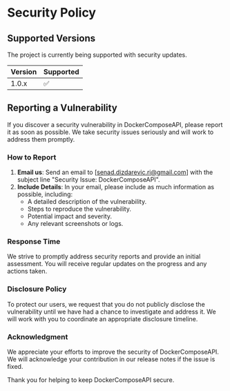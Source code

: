 # Security Policy

## Supported Versions

The project is currently being supported with security updates.

| Version | Supported          |
| ------- | ------------------ |
| 1.0.x   | :white_check_mark: |

## Reporting a Vulnerability

If you discover a security vulnerability in DockerComposeAPI, please report it as soon as possible. We take security issues seriously and will work to address them promptly.

### How to Report

1. **Email us**: Send an email to [senad.dizdarevic.ri@gmail.com] with the subject line "Security Issue: DockerComposeAPI".
2. **Include Details**: In your email, please include as much information as possible, including:
    - A detailed description of the vulnerability.
    - Steps to reproduce the vulnerability.
    - Potential impact and severity.
    - Any relevant screenshots or logs.

### Response Time

We strive to promptly address security reports and provide an initial assessment. You will receive regular updates on the progress and any actions taken.

### Disclosure Policy

To protect our users, we request that you do not publicly disclose the vulnerability until we have had a chance to investigate and address it. We will work with you to coordinate an appropriate disclosure timeline.

### Acknowledgment

We appreciate your efforts to improve the security of DockerComposeAPI. We will acknowledge your contribution in our release notes if the issue is fixed.


Thank you for helping to keep DockerComposeAPI secure.


